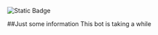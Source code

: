 ![Static Badge](https://img.shields.io/badge/Discord-_apollo147-blue?labelColor=%23000000)

##Just some information
This bot is taking a while
